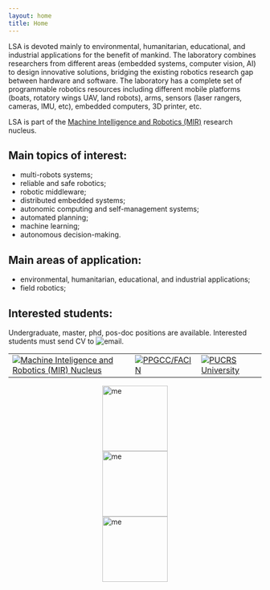 ```yaml
---
layout: home
title: Home
---
```


LSA is devoted mainly to environmental, humanitarian, educational, and industrial applications for the benefit of mankind. 
The laboratory combines researchers from different areas (embedded systems, computer vision, AI) to design innovative solutions, bridging the existing robotics research gap between hardware and software. The laboratory has a complete set of programmable robotics resources including different mobile platforms (boats, rotatory wings UAV, land robots), arms, sensors (laser rangers, cameras, IMU, etc), embedded computers, 3D printer, etc.

LSA is part of the [Machine Intelligence and Robotics (MIR)](https://mir-pucrs.github.io/) research nucleus.

## Main topics of interest:

 - multi-robots systems;
 - reliable and safe robotics;
 - robotic middleware;
 - distributed embedded systems;
 - autonomic computing and self-management systems;
 - automated planning;
 - machine learning;
 - autonomous decision-making.

## Main areas of application:

 - environmental, humanitarian, educational, and industrial applications;
 - field robotics;

## Interested students:

Undergraduate, master, phd, pos-doc positions are available. Interested students must send CV to ![email](../images/email.png "email").


| | | |
| --- | --- | --- |
| <a href="http://mir-pucrs.github.io" rel="MIR">![Machine Inteligence and Robotics (MIR) Nucleus](../images/logos/mir-logo.png "Machine Inteligence and Robotics (MIR) Nucleus")</a> |  <a href="http://www.pucrs.br/facin/ppgcc/" rel="PPGCC">![PPGCC/FACIN](../images/logos/facin.jpg "PPGCC/FACIN")</a> | <a href="http://www.pucrs.br/" rel="PUCRS">![PUCRS University](../images/logos/pucrs.png "PUCRS University")</a>  |


<td>
    <div style="margin: 0 auto; width: 130px">
          <img src="../images/logos/mir-logo.png" alt="me" style="width: 130px" />
    </div>
</td>

<td>
    <div style="margin: 0 auto; width: 130px">
          <img src="../images/logos/facin.jpg" alt="me" style="width: 130px" />
    </div>
</td>

<td>
    <div style="margin: 0 auto; width: 130px">
          <img src="../images/logos/pucrs.png" alt="me" style="width: 130px" />
    </div>
</td>